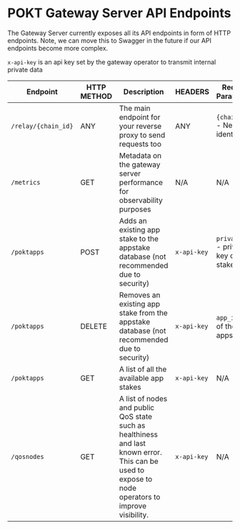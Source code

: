 # POKT Gateway Server API Endpoints

The Gateway Server currently exposes all its API endpoints in form of HTTP endpoints. Note, we can move this to Swagger in the future if our API endpoints become more complex.

`x-api-key`  is an api key set by the gateway operator to transmit internal private data

| Endpoint            | HTTP METHOD | Description                                                                                                                                        | HEADERS     | Request Parameters                       |
|---------------------|-------------|----------------------------------------------------------------------------------------------------------------------------------------------------|-------------|------------------------------------------|
| `/relay/{chain_id}` | ANY         | The main endpoint for your reverse proxy to send requests too                                                                                      | ANY         | `{chain_id}` - Network identifier        |
| `/metrics`          | GET         | Metadata on the gateway server performance for observability purposes                                                                              | N/A         | N/A                                      |
| `/poktapps`         | POST        | Adds an existing app stake to the appstake database (not recommended due to security)                                                              | `x-api-key` | `private_key` - private key of app stake |
| `/poktapps`         | DELETE      | Removes an existing app stake from the appstake database (not recommended due to security)                                                         | `x-api-key` | `app_id` -  id of the appstake           |
| `/poktapps`         | GET         | A list of all the available app stakes                                                                                                             | `x-api-key` | N/A                                      |
| `/qosnodes`         | GET         | A list of nodes and public QoS state such as healthiness and last known error. This can be used to expose to node operators to improve visibility. | `x-api-key` | N/A                                      |